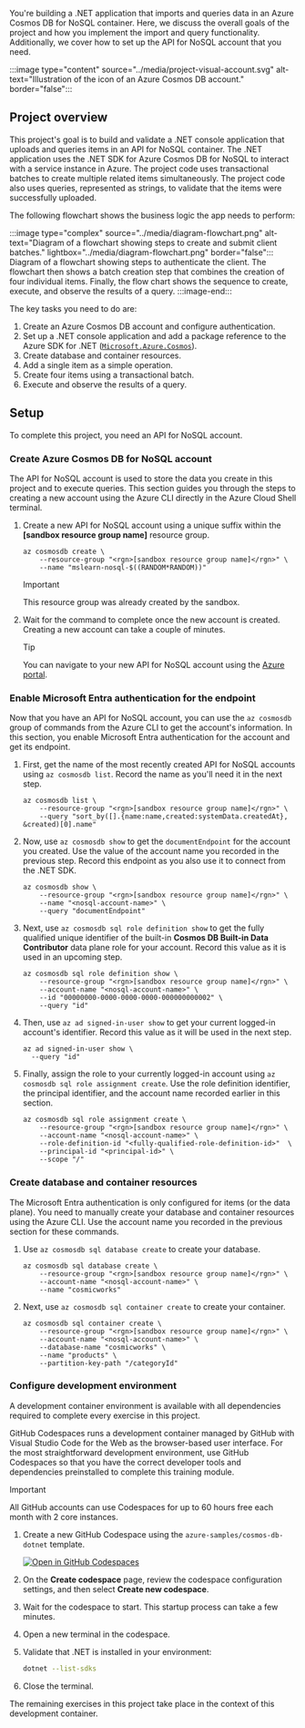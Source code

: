 You're building a .NET application that imports and queries data in an Azure Cosmos DB for NoSQL container. Here, we discuss the overall goals of the project and how you implement the import and query functionality. Additionally, we cover how to set up the API for NoSQL account that you need.

:::image type="content" source="../media/project-visual-account.svg" alt-text="Illustration of the icon of an Azure Cosmos DB account." border="false":::

## Project overview

This project's goal is to build and validate a .NET console application that uploads and queries items in an API for NoSQL container. The .NET application uses the .NET SDK for Azure Cosmos DB for NoSQL to interact with a service instance in Azure. The project code uses transactional batches to create multiple related items simultaneously. The project code also uses queries, represented as strings, to validate that the items were successfully uploaded.

The following flowchart shows the business logic the app needs to perform:

:::image type="complex" source="../media/diagram-flowchart.png" alt-text="Diagram of a flowchart showing steps to create and submit client batches." lightbox="../media/diagram-flowchart.png" border="false":::
Diagram of a flowchart showing steps to authenticate the client. The flowchart then shows a batch creation step that combines the creation of four individual items. Finally, the flow chart shows the sequence to create, execute, and observe the results of a query.
:::image-end:::

The key tasks you need to do are:

1. Create an Azure Cosmos DB account and configure authentication.
1. Set up a .NET console application and add a package reference to the Azure SDK for .NET ([`Microsoft.Azure.Cosmos`](https://www.nuget.org/packages/Microsoft.Azure.Cosmos)).
1. Create database and container resources.
1. Add a single item as a simple operation.
1. Create four items using a transactional batch.
1. Execute and observe the results of a query.

## Setup

To complete this project, you need an API for NoSQL account.

### Create Azure Cosmos DB for NoSQL account

The API for NoSQL account is used to store the data you create in this project and to execute queries. This section guides you through the steps to creating a new account using the Azure CLI directly in the Azure Cloud Shell terminal.

1. Create a new API for NoSQL account using a unique suffix within the **<rgn>[sandbox resource group name]</rgn>** resource group.

    ```azurecli
    az cosmosdb create \
        --resource-group "<rgn>[sandbox resource group name]</rgn>" \
        --name "mslearn-nosql-$((RANDOM*RANDOM))"
    ```

    > [!IMPORTANT]
    > This resource group was already created by the sandbox.

1. Wait for the command to complete once the new account is created. Creating a new account can take a couple of minutes.

    > [!TIP]
    > You can navigate to your new API for NoSQL account using the [Azure portal](https://portal.azure.com/learn.docs.microsoft.com?azure-portal=true).

### Enable Microsoft Entra authentication for the endpoint

Now that you have an API for NoSQL account, you can use the `az cosmosdb` group of commands from the Azure CLI to get the account's information. In this section, you enable Microsoft Entra authentication for the account and get its endpoint.

1. First, get the name of the most recently created API for NoSQL accounts using `az cosmosdb list`. Record the name as you'll need it in the next step.

    ```azurecli
    az cosmosdb list \
        --resource-group "<rgn>[sandbox resource group name]</rgn>" \
        --query "sort_by([].{name:name,created:systemData.createdAt}, &created)[0].name"
    ```

1. Now, use `az cosmosdb show` to get the `documentEndpoint` for the account you created. Use the value of the account name you recorded in the previous step. Record this endpoint as you also use it to connect from the .NET SDK.

    ```azurecli
    az cosmosdb show \
        --resource-group "<rgn>[sandbox resource group name]</rgn>" \
        --name "<nosql-account-name>" \
        --query "documentEndpoint"
    ```

1. Next, use `az cosmosdb sql role definition show` to get the fully qualified unique identifier of the built-in **Cosmos DB Built-in Data Contributor** data plane role for your account. Record this value as it is used in an upcoming step.

    ```azurecli
    az cosmosdb sql role definition show \
        --resource-group "<rgn>[sandbox resource group name]</rgn>" \
        --account-name "<nosql-account-name>" \
        --id "00000000-0000-0000-0000-000000000002" \
        --query "id"
    ```

1. Then, use `az ad signed-in-user show` to get your current logged-in account's identifier. Record this value as it will be used in the next step.

    ```azurecli
    az ad signed-in-user show \
      --query "id"
    ```

1. Finally, assign the role to your currently logged-in account using `az cosmosdb sql role assignment create`. Use the role definition identifier, the principal identifier, and the account name recorded earlier in this section.

    ```azurecli
    az cosmosdb sql role assignment create \
        --resource-group "<rgn>[sandbox resource group name]</rgn>" \
        --account-name "<nosql-account-name>" \
        --role-definition-id "<fully-qualified-role-definition-id>"  \
        --principal-id "<principal-id>" \
        --scope "/"
    ```

### Create database and container resources

The Microsoft Entra authentication is only configured for items (or the data plane). You need to manually create your database and container resources using the Azure CLI. Use the account name you recorded in the previous section for these commands.

1. Use `az cosmosdb sql database create` to create your database.

    ```azurecli
    az cosmosdb sql database create \
        --resource-group "<rgn>[sandbox resource group name]</rgn>" \
        --account-name "<nosql-account-name>" \
        --name "cosmicworks"    
    ```

1. Next, use `az cosmosdb sql container create` to create your container.

    ```azurecli
    az cosmosdb sql container create \
        --resource-group "<rgn>[sandbox resource group name]</rgn>" \
        --account-name "<nosql-account-name>" \
        --database-name "cosmicworks" \
        --name "products" \
        --partition-key-path "/categoryId"
    ```

### Configure development environment

A development container environment is available with all dependencies required to complete every exercise in this project.

GitHub Codespaces runs a development container managed by GitHub with Visual Studio Code for the Web as the browser-based user interface. For the most straightforward development environment, use GitHub Codespaces so that you have the correct developer tools and dependencies preinstalled to complete this training module.

> [!IMPORTANT]
> All GitHub accounts can use Codespaces for up to 60 hours free each month with 2 core instances.

1. Create a new GitHub Codespace using the `azure-samples/cosmos-db-dotnet` template.

    [![Open in GitHub Codespaces](https://github.com/codespaces/badge.svg)](https://codespaces.new/azure-samples/cosmos-db-dotnet?quickstart=1&azure-portal=true)

1. On the **Create codespace** page, review the codespace configuration settings, and then select **Create new codespace**.

1. Wait for the codespace to start. This startup process can take a few minutes.

1. Open a new terminal in the codespace.

1. Validate that .NET is installed in your environment:

    ```bash
    dotnet --list-sdks
    ```

1. Close the terminal.

The remaining exercises in this project take place in the context of this development container.
